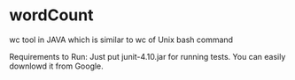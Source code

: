 # wordCount
wc tool in JAVA which is similar to wc of Unix bash command

Requirements to Run:
   Just put junit-4.10.jar for running tests. You can easily downlowd it from Google.


